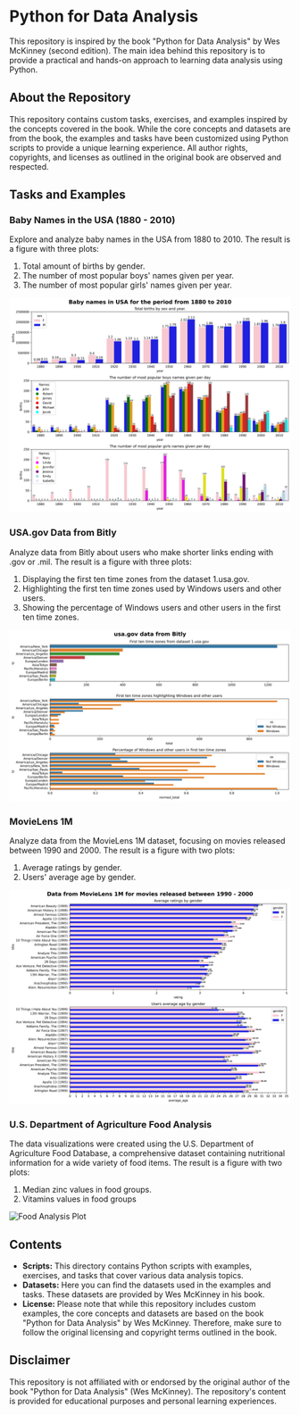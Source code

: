 # Python for Data Analysis
This repository is inspired by the book "Python for Data Analysis" by Wes McKinney (second edition). The main idea behind this repository is to provide a practical and hands-on approach to learning data analysis using Python.

## About the Repository
This repository contains custom tasks, exercises, and examples inspired by the concepts covered in the book. While the core concepts and datasets are from the book, the examples and tasks have been customized using Python scripts to provide a unique learning experience. All author rights, copyrights, and licenses as outlined in the original book are observed and respected.

## Tasks and Examples

### Baby Names in the USA (1880 - 2010)

Explore and analyze baby names in the USA from 1880 to 2010. The result is a figure with three plots:

1. Total amount of births by gender.
2. The number of most popular boys' names given per year.
3. The number of most popular girls' names given per year.

![Baby Names Plot](https://github.com/Ivan-Grigorev/Python_for_Data_Analysis/blob/main/baby_names/babynames_usa.png)

### USA.gov Data from Bitly

Analyze data from Bitly about users who make shorter links ending with .gov or .mil. The result is a figure with three plots:

1. Displaying the first ten time zones from the dataset 1.usa.gov.
2. Highlighting the first ten time zones used by Windows users and other users.
3. Showing the percentage of Windows users and other users in the first ten time zones.

![Bitly Data Plot](https://github.com/Ivan-Grigorev/Python_for_Data_Analysis/blob/main/bitly_usagov/bitly_visualisation.png)

### MovieLens 1M

Analyze data from the MovieLens 1M dataset, focusing on movies released between 1990 and 2000. The result is a figure with two plots:

1. Average ratings by gender.
2. Users' average age by gender.

![MovieLens Plot](https://github.com/Ivan-Grigorev/Python_for_Data_Analysis/blob/main/movielens/movielens_visualisation.png)

### U.S. Department of Agriculture Food Analysis

The data visualizations were created using the U.S. Department of Agriculture Food Database, a comprehensive dataset containing nutritional information for a wide variety of food items. The result is a figure with two plots:
1. Median zinc values in food groups.
2. Vitamins values in food groups

![Food Analysis Plot]()

## Contents

- **Scripts:** This directory contains Python scripts with examples, exercises, and tasks that cover various data analysis topics.
- **Datasets:** Here you can find the datasets used in the examples and tasks. These datasets are provided by Wes McKinney in his book.
- **License:** Please note that while this repository includes custom examples, the core concepts and datasets are based on the book "Python for Data Analysis" by Wes McKinney. Therefore, make sure to follow the original licensing and copyright terms outlined in the book.


## Disclaimer

This repository is not affiliated with or endorsed by the original author of the book "Python for Data Analysis" (Wes McKinney). The repository's content is provided for educational purposes and personal learning experiences.

